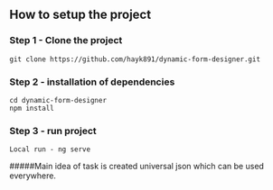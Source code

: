 ## How to setup the project

### Step 1 - Clone the project
```
git clone https://github.com/hayk891/dynamic-form-designer.git
```

### Step 2 - installation of dependencies

```
cd dynamic-form-designer
npm install
```


### Step 3 - run project

```
Local run - ng serve
```

 
#####Main idea of task is created universal json which can be used everywhere.
